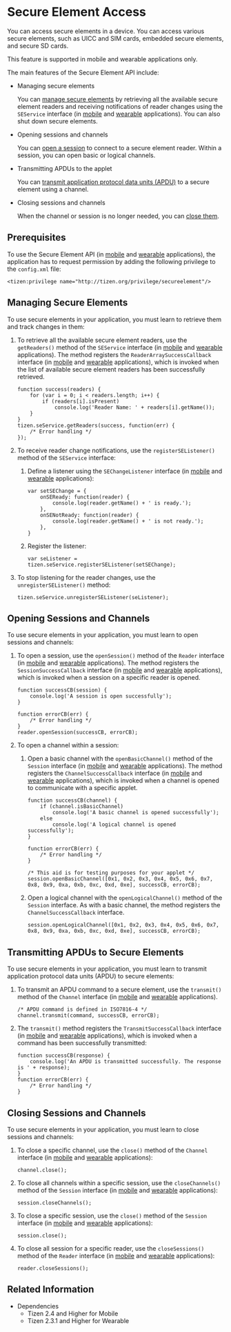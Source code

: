 # Secure Element Access

You can access secure elements in a device. You can access various secure elements, such as UICC and SIM cards, embedded secure elements, and secure SD cards.

This feature is supported in mobile and wearable applications only.

The main features of the Secure Element API include:

- Managing secure elements   

  You can [manage secure elements](#managing-secure-elements) by retrieving all the available secure element readers and receiving notifications of reader changes using the `SEService` interface (in [mobile](../../../../org.tizen.web.apireference/html/device_api/mobile/tizen/se.html#SEService) and [wearable](../../../../org.tizen.web.apireference/html/device_api/wearable/tizen/se.html#SEService) applications). You can also shut down secure elements.

- Opening sessions and channels   

  You can [open a session](#opening-sessions-and-channels) to connect to a secure element reader. Within a session, you can open basic or logical channels.

- Transmitting APDUs to the applet

  You can [transmit application protocol data units (APDU)](#transmitting-apdus-to-secure-elements) to a secure element using a channel.

- Closing sessions and channels

  When the channel or session is no longer needed, you can [close them](#closing-sessions-and-channels).

## Prerequisites

To use the Secure Element API (in [mobile](../../../../org.tizen.web.apireference/html/device_api/mobile/tizen/se.html) and [wearable](../../../../org.tizen.web.apireference/html/device_api/wearable/tizen/se.html) applications), the application has to request permission by adding the following privilege to the `config.xml` file:

```
<tizen:privilege name="http://tizen.org/privilege/secureelement"/>
```

## Managing Secure Elements

To use secure elements in your application, you must learn to retrieve them and track changes in them:

1. To retrieve all the available secure element readers, use the `getReaders()` method of the `SEService` interface (in [mobile](../../../../org.tizen.web.apireference/html/device_api/mobile/tizen/se.html#SEService) and [wearable](../../../../org.tizen.web.apireference/html/device_api/wearable/tizen/se.html#SEService) applications). The method registers the `ReaderArraySuccessCallback` interface (in [mobile](../../../../org.tizen.web.apireference/html/device_api/mobile/tizen/se.html#ReaderArraySuccessCallback) and [wearable](../../../../org.tizen.web.apireference/html/device_api/wearable/tizen/se.html#ReaderArraySuccessCallback) applications), which is invoked when the list of available secure element readers has been successfully retrieved.

   ```
   function success(readers) {
       for (var i = 0; i < readers.length; i++) {
           if (readers[i].isPresent)
               console.log('Reader Name: ' + readers[i].getName());
       }
   }
   tizen.seService.getReaders(success, function(err) {
       /* Error handling */
   });
   ```

2. To receive reader change notifications, use the `registerSEListener()` method of the `SEService` interface:

   1. Define a listener using the `SEChangeListener` interface (in [mobile](../../../../org.tizen.web.apireference/html/device_api/mobile/tizen/se.html#SEChangeListener) and [wearable](../../../../org.tizen.web.apireference/html/device_api/wearable/tizen/se.html#SEChangeListener) applications):

      ```
      var setSEChange = {
          onSEReady: function(reader) {
              console.log(reader.getName() + ' is ready.');
          },
          onSENotReady: function(reader) {
              console.log(reader.getName() + ' is not ready.');
          },
      }
      ```

   2. Register the listener:

      ```
      var seListener = tizen.seService.registerSEListener(setSEChange);
      ```

3. To stop listening for the reader changes, use the `unregisterSEListener()` method:

   ```
   tizen.seService.unregisterSEListener(seListener);
   ```

## Opening Sessions and Channels

To use secure elements in your application, you must learn to open sessions and channels:

1. To open a session, use the `openSession()` method of the `Reader` interface (in [mobile](../../../../org.tizen.web.apireference/html/device_api/mobile/tizen/se.html#Reader) and [wearable](../../../../org.tizen.web.apireference/html/device_api/wearable/tizen/se.html#Reader) applications). The method registers the `SessionSuccessCallback` interface (in [mobile](../../../../org.tizen.web.apireference/html/device_api/mobile/tizen/se.html#SessionSuccessCallback) and [wearable](../../../../org.tizen.web.apireference/html/device_api/wearable/tizen/se.html#SessionSuccessCallback) applications), which is invoked when a session on a specific reader is opened.

   ```
   function successCB(session) {
       console.log('A session is open successfully');
   }

   function errorCB(err) {
       /* Error handling */
   }
   reader.openSession(successCB, errorCB);
   ```

2. To open a channel within a session:

   1. Open a basic channel with the `openBasicChannel()` method of the `Session` interface (in [mobile](../../../../org.tizen.web.apireference/html/device_api/mobile/tizen/se.html#Session) and [wearable](../../../../org.tizen.web.apireference/html/device_api/wearable/tizen/se.html#Session) applications). The method registers the `ChannelSuccessCallback` interface (in [mobile](../../../../org.tizen.web.apireference/html/device_api/mobile/tizen/se.html#ChannelSuccessCallback) and [wearable](../../../../org.tizen.web.apireference/html/device_api/wearable/tizen/se.html#ChannelSuccessCallback) applications), which is invoked when a channel is opened to communicate with a specific applet.

      ```
      function successCB(channel) {
          if (channel.isBasicChannel)
              console.log('A basic channel is opened successfully');
          else
              console.log('A logical channel is opened successfully');
      }

      function errorCB(err) {
          /* Error handling */
      }

      /* This aid is for testing purposes for your applet */
      session.openBasicChannel([0x1, 0x2, 0x3, 0x4, 0x5, 0x6, 0x7, 0x8, 0x9, 0xa, 0xb, 0xc, 0xd, 0xe], successCB, errorCB);
      ```

   2. Open a logical channel with the `openLogicalChannel()` method of the `Session` interface. As with a basic channel, the method registers the `ChannelSuccessCallback` interface.

      ```
      session.openLogicalChannel([0x1, 0x2, 0x3, 0x4, 0x5, 0x6, 0x7, 0x8, 0x9, 0xa, 0xb, 0xc, 0xd, 0xe], successCB, errorCB);
      ```

## Transmitting APDUs to Secure Elements

To use secure elements in your application, you must learn to transmit application protocol data units (APDU) to secure elements:

1. To transmit an APDU command to a secure element, use the `transmit()` method of the `Channel` interface (in [mobile](../../../../org.tizen.web.apireference/html/device_api/mobile/tizen/se.html#Channel) and [wearable](../../../../org.tizen.web.apireference/html/device_api/wearable/tizen/se.html#Channel) applications).

   ```
   /* APDU command is defined in ISO7816-4 */
   channel.transmit(command, successCB, errorCB);
   ```

2. The `transmit()` method registers the `TransmitSuccessCallback` interface (in [mobile](../../../../org.tizen.web.apireference/html/device_api/mobile/tizen/se.html#TransmitSuccessCallback) and [wearable](../../../../org.tizen.web.apireference/html/device_api/wearable/tizen/se.html#TransmitSuccessCallback) applications), which is invoked when a command has been successfully transmitted:

   ```
   function successCB(response) {
       console.log('An APDU is transmitted successfully. The response is ' + response);
   }
   function errorCB(err) {
       /* Error handling */
   }
   ```

## Closing Sessions and Channels

To use secure elements in your application, you must learn to close sessions and channels:

1. To close a specific channel, use the `close()` method of the `Channel` interface (in [mobile](../../../../org.tizen.web.apireference/html/device_api/mobile/tizen/se.html#Channel) and [wearable](../../../../org.tizen.web.apireference/html/device_api/wearable/tizen/se.html#Channel) applications):

   ```
   channel.close();
   ```

2. To close all channels within a specific session, use the `closeChannels()` method of the `Session` interface (in [mobile](../../../../org.tizen.web.apireference/html/device_api/mobile/tizen/se.html#Session) and [wearable](../../../../org.tizen.web.apireference/html/device_api/wearable/tizen/se.html#Session) applications):

   ```
   session.closeChannels();
   ```

3. To close a specific session, use the `close()` method of the `Session` interface (in [mobile](../../../../org.tizen.web.apireference/html/device_api/mobile/tizen/se.html#Session) and [wearable](../../../../org.tizen.web.apireference/html/device_api/wearable/tizen/se.html#Session) applications):

   ```
   session.close();
   ```

4. To close all session for a specific reader, use the `closeSessions()` method of the `Reader` interface (in [mobile](../../../../org.tizen.web.apireference/html/device_api/mobile/tizen/se.html#Reader) and [wearable](../../../../org.tizen.web.apireference/html/device_api/wearable/tizen/se.html#Reader) applications):

   ```
   reader.closeSessions();
   ```


## Related Information
* Dependencies   
   - Tizen 2.4 and Higher for Mobile
   - Tizen 2.3.1 and Higher for Wearable
